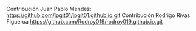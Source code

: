 Contribución Juan Pablo Méndez: https://github.com/jpgit01/jpgit01.github.io.git
Contribución Rodrigo Rivas Figueroa https://github.com/Rodroy019/rodroy019.github.io.git
